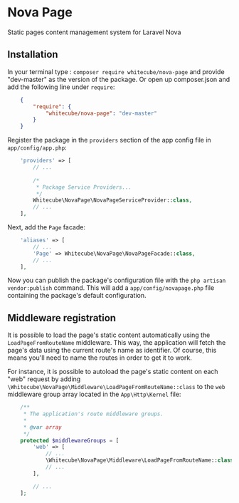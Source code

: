 # Nova Page

Static pages content management system for Laravel Nova

## Installation

In your terminal type : `composer require whitecube/nova-page` and provide "dev-master" as the version of the package. Or open up composer.json and add the following line under `require`:

```json
    {
        "require": {
            "whitecube/nova-page": "dev-master"
        }
    }
```

Register the package in the `providers` section of the app config file in `app/config/app.php`:

```php
    'providers' => [
        // ...
        
        /*
         * Package Service Providers...
         */
        Whitecube\NovaPage\NovaPageServiceProvider::class,
        // ...
    ],
```

Next, add the `Page` facade:

```php
    'aliases' => [
        // ...
        'Page' => Whitecube\NovaPage\NovaPageFacade::class,
        // ...
    ],
```

Now you can publish the package's configuration file with the `php artisan vendor:publish` command. This will add a `app/config/novapage.php` file containing the package's default configuration.

## Middleware registration

It is possible to load the page's static content automatically using the `LoadPageFromRouteName` middleware. This way, the application will fetch the page's data using the current route's name as identifier. Of course, this means you'll need to name the routes in order to get it to work.

For instance, it is possible to autoload the page's static content on each "web" request by adding `\Whitecube\NovaPage\Middleware\LoadPageFromRouteName::class` to the `web` middleware group array located in the `App\Http\Kernel` file:

```php
    /**
     * The application's route middleware groups.
     *
     * @var array
     */
    protected $middlewareGroups = [
        'web' => [
            // ...
            \Whitecube\NovaPage\Middleware\LoadPageFromRouteName::class,
            // ...
        ],

        // ...
    ];
```
